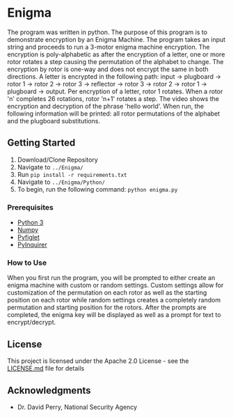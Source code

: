 # Enigma

The program was written in python. The purpose of this program is to demonstrate encryption by an Enigma Machine. The 
program takes an input string and proceeds to run a 3-motor enigma machine encryption. The encryption is poly-alphabetic 
as after the encryption of a letter, one or more rotor rotates a step causing the permutation of the alphabet to 
change. The encryption by rotor is one-way and does not encrypt the same in both directions. A letter is 
encrypted in the following path: input -> plugboard -> rotor 1 -> rotor 2 -> rotor 3 -> reflector -> rotor 3 -> rotor 2 
-> rotor 1 -> plugboard -> output. Per encryption of a letter, rotor 1 rotates. When a rotor 'n' completes 26 rotations,
rotor 'n+1' rotates a step. The video shows the encryption and decryption of the phrase 'hello world'. When run, the 
following information will be printed: all rotor permutations of the alphabet and the plugboard substitutions.

## Getting Started
1. Download/Clone Repository
2. Navigate to `../Enigma/`
3. Run `pip install -r requirements.txt`
4. Navigate to `../Enigma/Python/`
5. To begin, run the following command: `python enigma.py`


### Prerequisites
* [Python 3](https://www.python.org/)
* [Numpy](https://pypi.org/project/numpy/)
* [Pyfiglet](https://pypi.org/project/pyfiglet/)
* [PyInquirer](https://pypi.org/project/PyInquirer/)

### How to Use

When you first run the program, you will be prompted to either create an enigma machine with custom or random settings. Custom settings allow for customization of the permutation on each rotor as well as the starting position on each rotor while random settings creates a completely random permutation and starting position for the rotors. After the prompts are completed, the enigma key will be displayed as well as a prompt for text to encrypt/decrypt.

## License

This project is licensed under the Apache 2.0 License - see the [LICENSE.md](LICENSE.md) file for details

## Acknowledgments

* Dr. David Perry, National Security Agency
